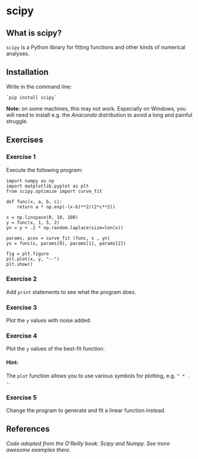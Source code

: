 
# scipy

## What is scipy?

`scipy` is a Python library for fitting functions and other kinds of numerical analyses.

## Installation

Write in the command line:

    `pip install scipy`

**Note:** on some machines, this may not work. Especially on Windows, you will need to install e.g. the *Anaconda* distribution to avoid a long and painful struggle.

## Exercises

### Exercise 1

Execute the following program:

    import numpy as np 
    import matplotlib.pyplot as plt
    from scipy.optimize import curve_fit

    def func(x, a, b, c):
        return a * np.exp(-(x-b)**2/(2*c**2))

    x = np.linspace(0, 10, 100)
    y = func(x, 1, 5, 2)
    yn = y + .2 * np.random.laplace(size=len(x))

    params, pcov = curve_fit (func, x , yn)
    ys = func(x, params[0], params[1], params[2])

    fig = plt.figure
    plt.plot(x, y, "--")
    plt.show()

### Exercise 2

Add `print` statements to see what the program does.

### Exercise 3

Plot the `y` values with noise added.

### Exercise 4

Plot the `y` values of the best-fit function.

#### Hint:
The `plot` function allows you to use various symbols for plotting, e.g. `^ * . -`.

### Exercise 5

Change the program to generate and fit a linear function instead.


## References

*Code adopted from the O'Reilly book: Scipy and Numpy. See more awesome examples there.*
